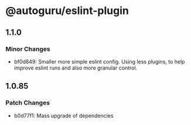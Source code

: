 # @autoguru/eslint-plugin

## 1.1.0

### Minor Changes

-   bf0d849: Smaller more simple eslint config. Using less plugins, to help
    improve eslint runs and also more granular control.

## 1.0.85

### Patch Changes

-   b0d77f1: Mass upgrade of dependencies
